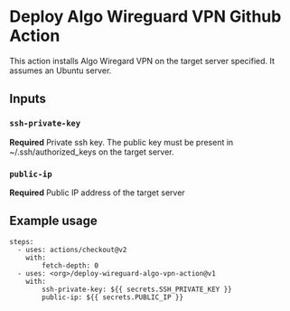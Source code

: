 # Deploy Algo Wireguard VPN Github Action

This action installs Algo Wiregard VPN on the target server specified. It
assumes an Ubuntu server.

## Inputs

### `ssh-private-key`

**Required** Private ssh key. The public key must be present in ~/.ssh/authorized_keys on the target server.

### `public-ip` 

**Required** Public IP address of the target server


## Example usage

```
steps:
  - uses: actions/checkout@v2
    with:
        fetch-depth: 0
  - uses: <org>/deploy-wireguard-algo-vpn-action@v1
    with:
        ssh-private-key: ${{ secrets.SSH_PRIVATE_KEY }}
        public-ip: ${{ secrets.PUBLIC_IP }}
```
